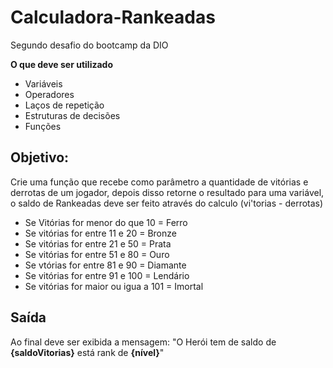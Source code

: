 # Calculadora-Rankeadas
Segundo desafio do bootcamp da DIO

**O que deve ser utilizado**

- Variáveis
- Operadores
- Laços de repetição
- Estruturas de decisões
- Funções

## Objetivo:

Crie uma função que recebe como parâmetro a quantidade de vitórias e derrotas de um jogador,
depois disso retorne o resultado para uma variável, o saldo de Rankeadas deve ser feito através do calculo (vi'torias - derrotas)

- Se Vitórias for menor do que 10 = Ferro
- Se vitórias for entre 11 e 20 = Bronze
- Se vitórias for entre 21 e 50 = Prata
- Se vitórias for entre 51 e 80 = Ouro
- Se vtórias for entre 81 e 90 = Diamante
- Se vitórias for entre 91 e 100 = Lendário
- Se vitórias for maior ou igua a 101 = Imortal

## Saída

Ao final deve ser exibida a mensagem:
"O Herói tem de saldo de **{saldoVitorias}** está rank de **{nível}**"
